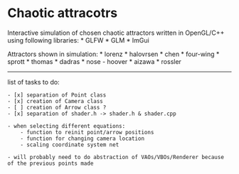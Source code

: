 # Chaotic attracotrs #

Interactive simulation of chosen chaotic attractors written in OpenGL/C++ using following libraries: 
    * GLFW
    * GLM
    * ImGui

Attractors shown in simulation:
            * lorenz 
            * halovrsen
            * chen
            * four-wing
            * sprott
            * thomas
            * dadras
            * nose - hoover
            * aizawa
            * rossler

------------------------------------------------------------------------------------------------

list of tasks to do:

    - [x] separation of Point class
    - [x] creation of Camera class
    - [ ] creation of Arrow class ? 
    - [x] separation of shader.h -> shader.h & shader.cpp

    - when selecting different equations:
        - function to reinit point/arrow positions
        - function for changing camera location
        - scaling coordinate system net

    - will probably need to do abstraction of VAOs/VBOs/Renderer because of the previous points made

